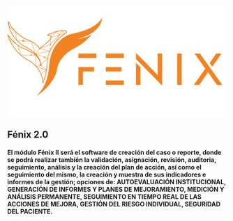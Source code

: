 ﻿<img src="./apps//client/public/logos/mockup/logo.png" alt="logo-fénix">

## Fénix 2.0

#### El módulo Fénix II será el software de creación del caso o reporte, donde se podrá realizar también la validación, asignación, revisión, auditoria, seguimiento, análisis y la creación del plan de acción, así como el seguimiento del mismo, la creación y muestra de sus indicadores e informes de la gestión; opciones de: AUTOEVALUACIÓN INSTITUCIONAL, GENERACIÓN DE INFORMES Y PLANES DE MEJORAMIENTO, MEDICIÓN Y ANÁLISIS PERMANENTE, SEGUIMIENTO EN TIEMPO REAL DE LAS ACCIONES DE MEJORA, GESTIÓN DEL RIESGO INDIVIDUAL, SEGURIDAD DEL PACIENTE.
